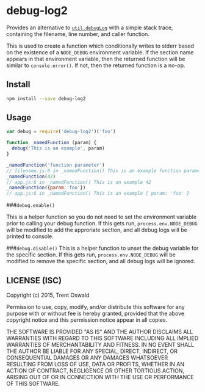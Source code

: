 # debug-log2

Provides an alternative to [`util.debugLog`](https://nodejs.org/api/util.html#util_util_debuglog_section) with a simple stack trace, containing the filename, line number, and caller function.

This is used to create a function which conditionally writes to stderr based on the existence of a `NODE_DEBUG` environment variable. If the section name appears in that environment variable, then the returned function will be similar to `console.error()`. If not, then the returned function is a no-op.

## Install

```sh
npm install --save debug-log2
```

## Usage

```js
var debug = require('debug-log2')('foo')

function _namedFunction (param) {
  debug('This is an example', param)
}

_namedFunction('function parameter')
// filename.js:6 in _namedFunction() This is an example function parameter
_namedFunction(42)
// app.js:6 in _namedFunction() This is an example 42
_namedFunction({param:'foo'})
// app.js:6 in _namedFunction() This is an example { param: 'foo' }
```

###`debug.enable()`

This is a helper function so you do not need to set the environment variable prior to calling your debug function. If this gets run, `process.env.NODE_DEBUG` will be modified to add the approriate section, and all debug logs will be printed to console.

###`debug.disable()`
This is a helper function to unset the debug variable for the specific section. If this gets run, `process.env.NODE_DEBUG` will be modified to remove the specific section, and all debug logs will be ignored.


## LICENSE (ISC)

Copyright (c) 2015, Trent Oswald

Permission to use, copy, modify, and/or distribute this software for any
purpose with or without fee is hereby granted, provided that the above
copyright notice and this permission notice appear in all copies.

THE SOFTWARE IS PROVIDED "AS IS" AND THE AUTHOR DISCLAIMS ALL WARRANTIES
WITH REGARD TO THIS SOFTWARE INCLUDING ALL IMPLIED WARRANTIES OF
MERCHANTABILITY AND FITNESS. IN NO EVENT SHALL THE AUTHOR BE LIABLE FOR ANY
SPECIAL, DIRECT, INDIRECT, OR CONSEQUENTIAL DAMAGES OR ANY DAMAGES
WHATSOEVER RESULTING FROM LOSS OF USE, DATA OR PROFITS, WHETHER IN AN ACTION
OF CONTRACT, NEGLIGENCE OR OTHER TORTIOUS ACTION, ARISING OUT OF OR IN
CONNECTION WITH THE USE OR PERFORMANCE OF THIS SOFTWARE.
